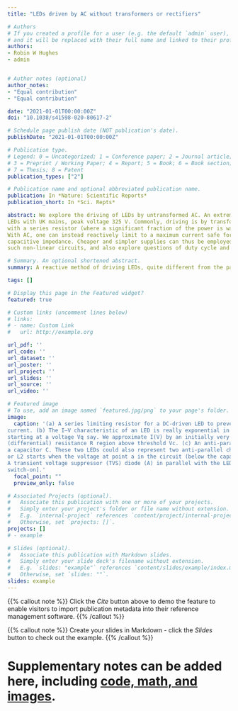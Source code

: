 ```yaml
---
title: "LEDs driven by AC without transformers or rectifiers"

# Authors
# If you created a profile for a user (e.g. the default `admin` user), write the username (folder name) here 
# and it will be replaced with their full name and linked to their profile.
authors:
- Robin W Hughes
- admin


# Author notes (optional)
author_notes:
- "Equal contribution"
- "Equal contribution"

date: "2021-01-01T00:00:00Z"
doi: "10.1038/s41598-020-80617-2"

# Schedule page publish date (NOT publication's date).
publishDate: "2021-01-01T00:00:00Z"

# Publication type.
# Legend: 0 = Uncategorized; 1 = Conference paper; 2 = Journal article;
# 3 = Preprint / Working Paper; 4 = Report; 5 = Book; 6 = Book section;
# 7 = Thesis; 8 = Patent
publication_types: ["2"]

# Publication name and optional abbreviated publication name.
publication: In *Nature: Scientific Reports*
publication_short: In *Sci. Repts*

abstract: We explore the driving of LEDs by untransformed AC. An extreme case is driving 1.9 V threshold (red)
LEDs with UK mains, peak voltage 325 V. Commonly, driving is by transformed, rectified (DC) supply
with a series resistor (where a significant fraction of the power is wasted) to limit current in the LED.
With AC, one can instead reactively limit to a maximum current safe for an LED by employing a series
capacitive impedance. Cheaper and simpler supplies can thus be employed in some cases. We analyse
such non-linear circuits, and also explore questions of duty cycle and power experimentally.

# Summary. An optional shortened abstract.
summary: A reactive method of driving LEDs, quite different from the paradigm taught to students, is explored. It is highly non-linear and, at first, rather counter-intuitive.

tags: []

# Display this page in the Featured widget?
featured: true

# Custom links (uncomment lines below)
# links:
# - name: Custom Link
#   url: http://example.org

url_pdf: ''
url_code: ''
url_dataset: ''
url_poster: ''
url_project: ''
url_slides: ''
url_source: ''
url_video: ''

# Featured image
# To use, add an image named `featured.jpg/png` to your page's folder. 
image:
  caption: '(a) A series limiting resistor for a DC-driven LED to prevent excessive current greater than a failure
current. (b) The I–V characteristic of an LED is really exponential in the forward direction around Vc,
starting at a voltage Vq say. We approximate I(V) by an initially very high resistance region followed by a low
(differential) resistance R region above threshold Vc. (c) An anti-parallel pair of LEDs, L1 and L2, in series with
a capacitor C. These two LEDs could also represent two anti-parallel chains of LEDs. Conduction through L1
or L2 starts when the voltage at point a in the circuit (below the capacitor) is Vc or −Vc respectively [light lines:
A transient voltage suppressor (TVS) diode (A) in parallel with the LED chains to avoid current surges at first
switch-on].'
  focal_point: ""
  preview_only: false

# Associated Projects (optional).
#   Associate this publication with one or more of your projects.
#   Simply enter your project's folder or file name without extension.
#   E.g. `internal-project` references `content/project/internal-project/index.md`.
#   Otherwise, set `projects: []`.
projects: []
# - example

# Slides (optional).
#   Associate this publication with Markdown slides.
#   Simply enter your slide deck's filename without extension.
#   E.g. `slides: "example"` references `content/slides/example/index.md`.
#   Otherwise, set `slides: ""`.
slides: example
---
```


{{% callout note %}}
Click the *Cite* button above to demo the feature to enable visitors to import publication metadata into their reference management software.
{{% /callout %}}

{{% callout note %}}
Create your slides in Markdown - click the *Slides* button to check out the example.
{{% /callout %}}

# Supplementary notes can be added here, including [code, math, and images](https://wowchemy.com/docs/writing-markdown-latex/).
